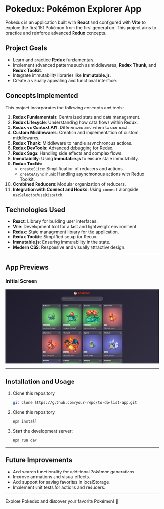 # Pokedux: Pokémon Explorer App

Pokedux is an application built with **React** and configured with **Vite** to explore the first 151 Pokémon from the first generation. This project aims to practice and reinforce advanced **Redux** concepts.

## Project Goals

- Learn and practice **Redux** fundamentals.
- Implement advanced patterns such as middlewares, **Redux Thunk**, and **Redux Toolkit**.
- Integrate immutability libraries like **Immutable.js**.
- Create a visually appealing and functional interface.

## Concepts Implemented

This project incorporates the following concepts and tools:

1. **Redux Fundamentals**: Centralized state and data management.
2. **Redux Lifecycle**: Understanding how data flows within Redux.
3. **Redux vs Context API**: Differences and when to use each.
4. **Custom Middlewares**: Creation and implementation of custom middlewares.
5. **Redux Thunk**: Middleware to handle asynchronous actions.
6. **Redux DevTools**: Advanced debugging for Redux.
7. **Redux Saga**: Handling side effects and complex flows.
8. **Immutability**: Using **Immutable.js** to ensure state immutability.
9. **Redux Toolkit**:
   - `createSlice`: Simplification of reducers and actions.
   - `createAsyncThunk`: Handling asynchronous actions with Redux Toolkit.
10. **Combined Reducers**: Modular organization of reducers.
11. **Integration with Connect and Hooks**: Using `connect` alongside `useSelector`/`useDispatch`.


## Technologies Used

- **React**: Library for building user interfaces.
- **Vite**: Development tool for a fast and lightweight environment.
- **Redux**: State management library for the application.
- **Redux Toolkit**: Simplified setup for Redux.
- **Immutable.js**: Ensuring immutability in the state.
- **Modern CSS**: Responsive and visually attractive design.

---


## App Previews

### Initial Screen

![Initial Screen](./src/assets/preview/preview_pokedux.png)

---

## Installation and Usage

1.  Clone this repository:

    ```bash
    git clone https://github.com/your-repo/to-do-list-app.git
    ```
2. Clone this repository:

    ```bash
    npm install
    ```

3. Start the development server:

    ```bash
    npm run dev
    ```
---

## Future Improvements

- Add search functionality for additional Pokémon generations.
- Improve animations and visual effects.
- Add support for saving favorites in localStorage.
- Implement unit tests for actions and reducers.

---

Explore Pokedux and discover your favorite Pokémon! 🚀